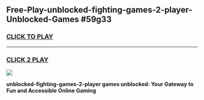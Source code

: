 
## Free-Play-unblocked-fighting-games-2-player-Unblocked-Games #59g33
<h3>
<a href="https://news.freeplayer.one?title=unblocked-fighting-games-2-player&ref=8M">CLICK TO PLAY</a></h3>
<hr>

<h3>
<a href="https://news.freeplayer.one?title=unblocked-fighting-games-2-player&ref=8M">CLICK 2 PLAY</a>
  
</h3>

<a href="https://news.freeplayer.one?title=unblocked-fighting-games-2-player&ref=8M"><img src="https://clearcache.store/games.png"></a>


**unblocked-fighting-games-2-player games unblocked: Your Gateway to Fun and Accessible Online Gaming**
